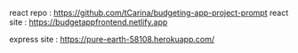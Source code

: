 react repo : https://github.com/tCarina/budgeting-app-project-prompt
react site : https://budgetappfrontend.netlify.app

express site : https://pure-earth-58108.herokuapp.com/